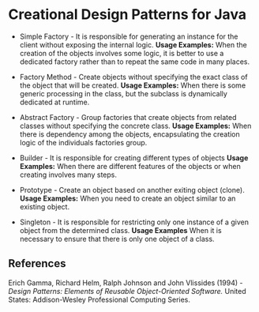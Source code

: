 # Creational Design Patterns for Java

- Simple Factory - It is responsible for generating an instance for the client without exposing the internal logic. **Usage Examples:** When the creation of the objects involves some logic, it is better to use a dedicated factory rather than to repeat the same code in many places.

- Factory Method - Create objects without specifying the exact class of the object that will be created. **Usage Examples:** When there is some generic processing in the class, but the subclass is dynamically dedicated at runtime.

- Abstract Factory - Group factories that create objects from related classes without specifying the concrete class. **Usage Examples:** When there is dependency among the objects, encapsulating the creation logic of the individuals factories group. 

- Builder - It is responsible for creating different types of objects **Usage Examples:** When there are different features of the objects or when creating involves many steps.

- Prototype - Create an object based on another exiting object (clone). **Usage Examples:** When you need to create an object similar to an existing object.

- Singleton - It is responsible for restricting only one instance of a given object from the determined class. **Usage Examples** When it is necessary to ensure that there is only one object of a class.

## References
Erich Gamma, Richard Helm, Ralph Johnson and John Vlissides (1994) - *Design Patterns: Elements of Reusable Object-Oriented Software.*	United States: Addison-Wesley Professional Computing Series.
